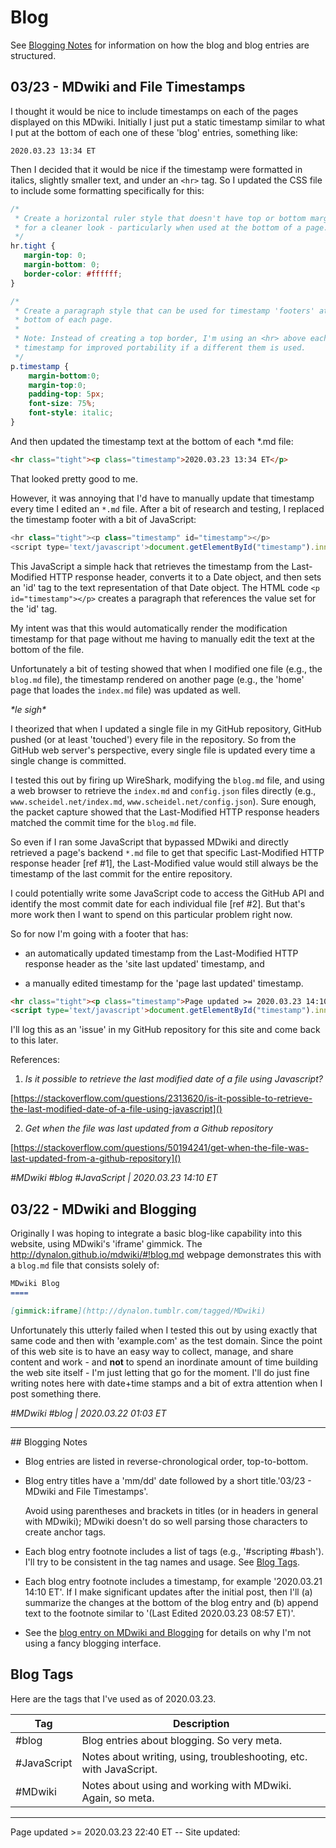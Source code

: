 # Blog

See [Blogging Notes](/pages/blog.md#Blogging_Notes) for information on how the blog and blog entries are structured.

## 03/23 - MDwiki and File Timestamps

I thought it would be nice to include timestamps on each of the pages displayed on this MDwiki.  Initially I just put a static timestamp similar to what I put at the bottom of each one of these 'blog' entries, something like:

```
2020.03.23 13:34 ET
```

Then I decided that it would be nice if the timestamp were formatted in italics, slightly smaller text, and under an `<hr>` tag.  So I updated the CSS file to include some formatting specifically for this:

```CSS
/*
 * Create a horizontal ruler style that doesn't have top or bottom margins,
 * for a cleaner look - particularly when used at the bottom of a page.
 */
hr.tight {
   margin-top: 0;
   margin-bottom: 0;
   border-color: #ffffff;
}

/*
 * Create a paragraph style that can be used for timestamp 'footers' at the
 * bottom of each page.
 *
 * Note: Instead of creating a top border, I'm using an <hr> above each
 * timestamp for improved portability if a different them is used.
 */
p.timestamp {
    margin-bottom:0;
    margin-top:0;
    padding-top: 5px;
    font-size: 75%;
    font-style: italic;
}
```

And then updated the timestamp text at the bottom of each \*.md file:

```HTML
<hr class="tight"><p class="timestamp">2020.03.23 13:34 ET</p>
```

That looked pretty good to me.

However, it was annoying that I'd have to manually update that timestamp every time I edited an `*.md` file. After a bit of research and testing, I replaced the timestamp footer with a bit of JavaScript:

```JavaScript
<hr class="tight"><p class="timestamp" id="timestamp"></p>
<script type='text/javascript'>document.getElementById("timestamp").innerHTML = Date(document.lastModified);</script>
```

This JavaScript a simple hack that retrieves the timestamp from the Last-Modified HTTP response header, converts it to a Date object, and then sets an 'id' tag to the text representation of that Date object. The HTML code `<p id="timestamp"></p>` creates a paragraph that references the value set for the 'id' tag.

My intent was that this would automatically render the modification timestamp for that page without me having to manually edit the text at the bottom of the file.

Unfortunately a bit of testing showed that when I modified one file (e.g., the `blog.md` file), the timestamp rendered on another page (e.g., the 'home' page that loades the `index.md` file) was updated as well.

*&#42;le sigh&#42;*

I theorized that when I updated a single file in my GitHub repository, GitHub pushed (or at least 'touched') every file in the repository.  So from the GitHub web server's perspective, every single file is updated every time a single change is committed.

I tested this out by firing up WireShark, modifying the `blog.md` file, and using a web browser to retrieve the `index.md` and `config.json` files directly (e.g., `www.scheidel.net/index.md`, `www.scheidel.net/config.json`).  Sure enough, the packet capture showed that the Last-Modified HTTP response headers matched the commit time for the `blog.md` file.

So even if I ran some JavaScript that bypassed MDwiki and directly retrieved a page's backend `*.md` file to get that specific Last-Modified HTTP response header \[ref #1\], the Last-Modified value would still always be the timestamp of the last commit for the entire repository.

I could potentially write some JavaScript code to access the GitHub API and identify the most commit date for each individual file \[ref #2\].  But that's more work then I want to spend on this particular problem right now.
  
So for now I'm going with a footer that has:

 * an automatically updated timestamp from the Last-Modified HTTP response header as the 'site last updated' timestamp, and
 
 * a manually edited timestamp for the 'page last updated' timestamp.

```HTML
<hr class="tight"><p class="timestamp">Page updated >= 2020.03.23 14:10 ET -- Site updated: <span id="timestamp"></span></p>
<script type='text/javascript'>document.getElementById("timestamp").innerHTML = Date(document.lastModified);</script>
```

I'll log this as an 'issue' in my GitHub repository for this site and come back to this later.

References:

 1. *Is it possible to retrieve the last modified date of a file using Javascript?*
 
 [https://stackoverflow.com/questions/2313620/is-it-possible-to-retrieve-the-last-modified-date-of-a-file-using-javascript]()
 
 2. </a>*Get when the file was last updated from a Github repository*
 
 [https://stackoverflow.com/questions/50194241/get-when-the-file-was-last-updated-from-a-github-repository]()

*#MDwiki #blog #JavaScript | 2020.03.23 14:10 ET*

## 03/22 - MDwiki and Blogging

Originally I was hoping to integrate a basic blog-like capability into this website, using MDwiki's 'iframe' gimmick.  The <a href="http://dynalon.github.io/mdwiki/#!blog.md" target="_blank">http://<span></span>dynalon.<span></span>github.<span></span>io/mdwiki/#!blog.md</a> webpage demonstrates this with a `blog.md` file that consists solely of:

```markdown
MDwiki Blog
====

[gimmick:iframe](http://dynalon.tumblr.com/tagged/MDwiki)
```

Unfortunately this utterly failed when I tested this out by using exactly that same code and then with 'example.com' as the test domain. Since the point of this web site is to have an easy way to collect, manage, and share content and work - and **not** to spend an inordinate amount of time building the web site itself - I'm just letting that go for the moment. I'll do just fine writing notes here with date+time stamps and a bit of extra attention when I post something there.

*#MDwiki #blog | 2020.03.22 01:03 ET*

<hr class="tight">
## Blogging Notes

 * Blog entries are listed in reverse-chronological order, top-to-bottom.
 
 * Blog entry titles have a 'mm/dd' date followed by a short title.'03/23 - MDwiki and File Timestamps'.
 
   Avoid using parentheses and brackets in titles (or in headers in general with MDwiki); MDwiki doesn't do so well parsing those characters to create anchor tags.

 * Each blog entry footnote includes a list of tags (e.g., '#scripting #bash').  I'll try to be consistent in the tag names and usage.  See  [Blog Tags](/pages/blog.md#Blog_Tags).

 * Each blog entry footnote includes a timestamp, for example '2020.03.21 14:10 ET'.  If I make significant updates after the initial post, then I'll (a) summarize the changes at the bottom of the blog entry and (b) append text to the footnote similar to '(Last Edited 2020.03.23 08:57 ET)'.

 * See the [blog entry on MDwiki and Blogging](/pages/blog.md#03/22_-_MDwiki_and_Blogging) for details on why I'm not using a fancy blogging interface.

## Blog Tags

Here are the tags that I've used as of 2020.03.23.

| Tag         | Description                                                        |
| ----------- | ------------------------------------------------------------------ |
| #blog       | Blog entries about blogging. So very meta.                         |
| #JavaScript | Notes about writing, using, troubleshooting, etc. with JavaScript. |
| #MDwiki     | Notes about using and working with MDwiki.  Again, so meta.        |

<hr class="tight"><p class="timestamp">Page updated >= 2020.03.23 22:40 ET -- Site updated: <span id="timestamp"></span></p>
<script type='text/javascript'>document.getElementById("timestamp").innerHTML = Date(document.lastModified);</script>
